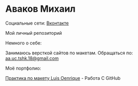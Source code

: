 

# Аваков Михаил 
Социальные сети: [Вконтакте](https://vk.com/id255503466 "Вконтакте")

Мой личный репозиторий

Немного о себе:

Занимаюсь версткой сайтов по макетам. Обращаться по: aa.uc.tshk.18@gmail.com

Моё портфолио:

[Практика по макету Luis Oenrique](https://avakovart.github.io/Avakov_Art/Luis/ "Практика") - Работа С GitHub
